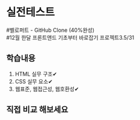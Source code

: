 # 실전테스트 
#벨로퍼트 - GitHub Clone (40%완성)<br>
#12월 한달 프론트앤드 기초부터 바로잡기 프로젝트3.5/31

## 학습내용

1. HTML 실무 구조✔
2. CSS 실무 요소✔
3. 웹표준, 웹접근성, 웹호환성✔<br>

## 직접 비교 해보세요
